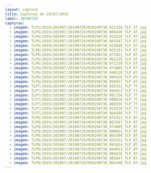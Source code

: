 ```yaml
---
layout: capture
title: Capturas de 29/07/2019
label: 20190729
capturas:
  - imagem: TLP1/2019/201907/20190729/M20190730_012159_TLP_1T.jpg
  - imagem: TLP4/2019/201907/20190729/M20190730_004426_TLP_4T.jpg
  - imagem: TLP4/2019/201907/20190729/M20190730_013510_TLP_4T.jpg
  - imagem: TLP6/2019/201907/20190729/M20190730_063347_TLP_6T.jpg
  - imagem: TLP6/2019/201907/20190729/M20190730_022640_TLP_6T.jpg
  - imagem: TLP6/2019/201907/20190729/M20190730_035151_TLP_6T.jpg
  - imagem: TLP6/2019/201907/20190729/M20190730_071921_TLP_6T.jpg
  - imagem: TLP6/2019/201907/20190729/M20190730_062225_TLP_6T.jpg
  - imagem: TLP6/2019/201907/20190729/M20190730_071239_TLP_6T.jpg
  - imagem: TLP6/2019/201907/20190729/M20190730_073005_TLP_6T.jpg
  - imagem: TLP6/2019/201907/20190729/M20190730_040128_TLP_6T.jpg
  - imagem: TLP6/2019/201907/20190729/M20190730_004426_TLP_6T.jpg
  - imagem: TLP6/2019/201907/20190729/M20190730_050937_TLP_6T.jpg
  - imagem: TLP7/2019/201907/20190729/M20190730_035151_TLP_7T.jpg
  - imagem: TLP7/2019/201907/20190729/M20190730_044913_TLP_7T.jpg
  - imagem: TLP7/2019/201907/20190729/M20190730_081758_TLP_7T.jpg
  - imagem: TLP7/2019/201907/20190729/M20190730_080616_TLP_7T.jpg
  - imagem: TLP7/2019/201907/20190729/M20190730_060335_TLP_7T.jpg
  - imagem: TLP7/2019/201907/20190729/M20190730_013510_TLP_7T.jpg
  - imagem: TLP7/2019/201907/20190729/M20190730_064209_TLP_7T.jpg
  - imagem: TLP8/2019/201907/20190729/M20190730_071921_TLP_8T.jpg
  - imagem: TLP8/2019/201907/20190729/M20190730_063347_TLP_8T.jpg
  - imagem: TLP8/2019/201907/20190729/M20190730_073005_TLP_8T.jpg
  - imagem: TLP8/2019/201907/20190729/M20190730_080651_TLP_8T.jpg
  - imagem: TLP8/2019/201907/20190729/M20190730_064209_TLP_8T.jpg
  - imagem: TLP8/2019/201907/20190729/M20190730_035151_TLP_8T.jpg
  - imagem: TLP8/2019/201907/20190729/M20190730_092824_TLP_8T.jpg
  - imagem: TLP8/2019/201907/20190729/M20190730_044913_TLP_8T.jpg
  - imagem: TLP8/2019/201907/20190729/M20190730_004426_TLP_8T.jpg
  - imagem: TLP8/2019/201907/20190729/M20190730_002847_TLP_8T.jpg
  - imagem: TLP8/2019/201907/20190729/M20190730_061448_TLP_8T.jpg
---
```


